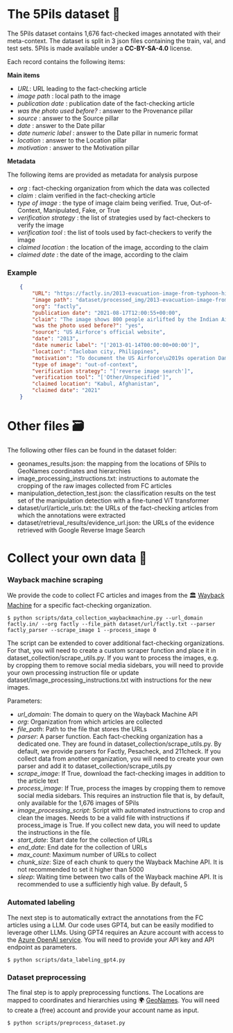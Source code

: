 # The 5Pils dataset 📸

The 5Pils dataset contains 1,676 fact-checked images annotated with their meta-context. The dataset is split in 3 json files containing  the train, val, and test sets.
5Pils is made available under a **CC-BY-SA-4.0** license.

Each record contains the following items: 

**Main items**

- *URL*: URL leading to the fact-checking article
- *image path* : local path to the image
- *publication date* : publication date of the fact-checking article
- *was the photo used before?* : answer to the Provenance pillar
- *source* : answer to the Source pillar
- *date* : answer to the Date pillar
- *date numeric label* : answer to the Date pillar in numeric format
- *location* : answer to the Location pillar
- *motivation* : answer to the Motivation pillar

**Metadata**

The following items are provided as metadata for analysis purpose
- *org* : fact-checking organization from which the data was collected
- *claim* : claim verified in the fact-checking article
- *type of image* : the type of image claim being verified. True, Out-of-Context, Manipulated, Fake, or True
- *verification strategy* : the list of strategies used by fact-checkers to verify the image
- *verification tool* : the list of tools used by fact-checkers to verify the image
- *claimed location* : the location of the image, according to the claim
- *claimed date* : the date of the image, according to the claim


### Example

````json
    {
        "URL": "https://factly.in/2013-evacuation-image-from-typhoon-hit-philippines-is-passed-off-as-iaf-airlifting-800-people-from-kabul",
        "image path": "dataset/processed_img/2013-evacuation-image-from-typhoon-hit-philippines-is-passed-off-as-iaf-airlifting-800-people-from-kabul.png",
        "org": "factly",
        "publication date": "2021-08-17T12:00:55+00:00",
        "claim": "The image shows 800 people airlifted by the Indian Air Force from Kabul.",
        "was the photo used before?": "yes",
        "source": "US Airforce's official website",
        "date": "2013",
        "date numeric label": "['2013-01-14T00:00:00+00:00']",
        "location": "Tacloban city, Philippines",
        "motivation": "To document the US Airforce\u2019s operation Damayan evacuation in 2013",
        "type of image": "out-of-context",
        "verification strategy": "['reverse image search']",
        "verification tool": "['Other/Unspecified']",
        "claimed location": "Kabul, Afghanistan",
        "claimed date": "2021"
    }

````

# Other files  🗃️

The following other files can be found in the dataset folder:

- geonames_results.json: the mapping from the locations of 5Pils to GeoNames coordinates and hierarchies
- image_processing_instructions.txt: instructions to automate the cropping of the raw images collected from FC articles
- manipulation_detection_test.json: the classification results on the test set of the manipulation detection with a fine-tuned ViT transformer
- dataset/url/article_urls.txt: the URLs of the fact-checking articles from which the annotations were extracted 
- dataset/retrieval_results/evidence_url.json: the URLs of the evidence retrieved with Google Reverse Image Search

# Collect your own data 🔎

### Wayback machine scraping
We provide the code to collect FC articles and images from the 🏛️ [Wayback Machine](https://web.archive.org/) for a specific fact-checking organization. 

```
$ python scripts/data_collection_waybackmachine.py --url_domain factly.in/ --org factly --file_path dataset/url/factly.txt --parser factly_parser --scrape_image 1 --process_image 0
```

The script can be extended to cover additional fact-checking organizations. For that, you will need to create a custom scraper function and place it in dataset_collection/scrape_utils.py. If you want to process the images, e.g. by cropping them to remove social media sidebars, you will need to provide your own processing instruction file or update dataset/image_processing_instructions.txt with instructions for the new images.

Parameters:

- *url_domain*: The domain to query on the Wayback Machine API
- *org*: Organization from which articles are collected
- *file_path*: Path to the file that stores the URLs
- *parser*: A parser function. Each fact-checking organization has a dedicated one. They are found in dataset_collection/scrape_utils.py. By default, we provide parsers for Factly, Pesacheck, and 211check. If you collect data from another organization, you will need to create your own parser and add it to dataset_collection/scrape_utils.py
- *scrape_image*: If True, download the fact-checking images in addition to the article text
- *process_image*: If True, process the images by cropping them to remove social media sidebars. This requires an instruction file that is, by default, only available for the 1,676 images of 5Pils
- *image_processing_script*: Script with automated instructions to crop and clean the images. Needs to be a valid file with instructions if process_image is True. If you collect new data, you will need to update the instructions in the file.
- *start_date*: Start date for the collection of URLs
- *end_date*: End date for the collection of URLs
- *max_count*: Maximum number of URLs to collect
- *chunk_size*: Size of each chunk to query the Wayback Machine API. It is not recommended to set it higher than 5000
- *sleep*: Waiting time between two calls of the Wayback machine API. It is recommended to use a sufficiently high value. By default, 5

### Automated labeling
The next step is to automatically extract the annotations from the FC articles using a LLM. Our code uses GPT4, but can be easily modified to leverage other LLMs. Using GPT4 requires an Azure account with access to the [Azure OpenAI service](https://learn.microsoft.com/en-us/azure/ai-services/openai/overview). You will need to provide your API key and API endpoint as parameters.

```
$ python scripts/data_labeling_gpt4.py
```

### Dataset preprocessing

The final step is to apply preprocessing functions.
The Locations  are mapped to coordinates and hierarchies using 🌍 [GeoNames](https://www.geonames.org/). You will need to create a (free) account and provide your account name as input.

```
$ python scripts/preprocess_dataset.py
```


